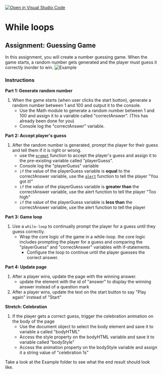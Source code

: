 [![Open in Visual Studio Code](https://classroom.github.com/assets/open-in-vscode-718a45dd9cf7e7f842a935f5ebbe5719a5e09af4491e668f4dbf3b35d5cca122.svg)](https://classroom.github.com/online_ide?assignment_repo_id=14041664&assignment_repo_type=AssignmentRepo)
# While loops

## Assignment: Guessing Game
In this assignment, you will create a number guessing game. When the game starts, a random number gets generated and the player must guess it correctly inorder to win.
![Example](Example/Part4.gif)

### Instructions
**Part 1: Generate random number**
1. When the game starts (when user clicks the start button), generate a random number between 1 and 100 and output it to the console.
   - Use the Math module to generate a random number between 1 and 100 and assign it to a vairable called "correctAnswer". (This has already been done for you)
   - Console log the "correctAnswer" variable. 

**Part 2: Accept player's guess**
1. After the random number is generated, prompt the player for their guess and tell them if it is right or wrong.
   - use the [`prompt`](https://developer.mozilla.org/en-US/docs/Web/API/Window/prompt) function to accept the player's guess and assign it to the pre-existing variable called "playerGuess". 
   - Console log the "playerGuess" variable
   - `if` the value of the playerGuess variable is **equal** to the correctAnswer variable, use the [`alert`](https://developer.mozilla.org/en-US/docs/Web/API/Window/alert) function to tell the player "You got it!"
   - `if` the value of the playerGuess variable is **greater than** the correctAnswer variable, use the alert function to tell the player "Too high"
   - `if` the value of the playerGuess variable is **less than** the correctAnswer variable, use the alert function to tell the player  

**Part 3: Game loop**
1. Use a `while-loop` to continually prompt the player for a guess until they guess correctly.
   - Wrap the core logic of the game in a while-loop. the core logic includes prompting the player for a guess and comparing the "playerGuess" and "correctAnswer" variables with if-statements.
     - Configure the loop to continue until the player guesses the correct answer.

**Part 4: Update page**
1. After a player wins, update the page with the winning answer.
    - update the element with the id of "answer" to display the winning answer instead of a question mark
2. After a player wins, update the text on the start button to say "Play again" instead of "Start"

**Stretch: Celebration**
1. If the player gets a correct guess, trigger the celebration animation on the body of the page
    - Use the document object to select the body element and save it to variable a called "bodyHTML"
    - Access the style property on the bodyHTML variable and save it to variable called "bodyStyle"
    - Access the animation property on the bodyStyle variable and assign it a string value of "celebration 1s"


   
Take a look at the Example folder to see what the end result should look like.
